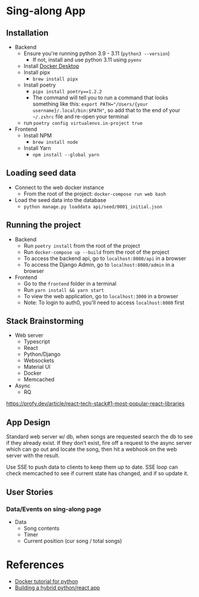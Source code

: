 # Sing-along App

## Installation

- Backend
  - Ensure you're running python 3.9 - 3.11 (`python3 --version`)
    - If not, install and use python 3.11 using `pyenv`
  - Install [Docker Desktop](https://www.docker.com/products/docker-desktop)
  - Install pipx
    - `brew install pipx`
  - Install poetry
    - `pipx install poetry==1.2.2`
    - The command will tell you to run a command that looks something like this: `export PATH="/Users/{your username}/.local/bin:$PATH"`, so add that to the end of your `~/.zshrc` file and re-open your terminal
  - run `poetry config virtualenvs.in-project true`
- Frontend
  - Install NPM
    - `brew install node`
  - Install Yarn
    - `npm install --global yarn`

## Loading seed data

- Connect to the web docker instance
  - From the root of the project: `docker-compose run web bash`
- Load the seed data into the database
  - `python manage.py loaddata api/seed/0001_initial.json`

## Running the project

- Backend
  - Run `poetry install` from the root of the project
  - Run `docker-compose up --build` from the root of the project
  - To access the backend api, go to `localhost:8080/api` in a browser
  - To access the Django Admin, go to `localhost:8080/admin` in a browser
- Frontend
  - Go to the `frontend` folder in a terminal
  - Run `yarn install && yarn start`
  - To view the web application, go to `localhost:3000` in a browser
  - Note: To login to auth0, you'll need to access `localhost:8080` first

## Stack Brainstorming

- Web server
  - Typescript
  - React
  - Python/Django
  - Websockets
  - Material UI
  - Docker
  - Memcached
- Async
  - RQ

https://profy.dev/article/react-tech-stack#1-most-popular-react-libraries

## App Design

Standard web server w/ db, when songs are requested search the db to see if they already exist. If they don’t exist, fire off a request to the async server which can go out and locate the song, then hit a webhook on the web server with the result.

Use SSE to push data to clients to keep them up to date. SSE loop can check memcached to see if current state has changed, and if so update it.

## User Stories

### Data/Events on sing-along page

- Data
  - Song contents
  - Timer
  - Current position (cur song / total songs)

# References

- [Docker tutorial for python](https://docs.docker.com/samples/django/)
- [Building a hybrid python/react app](https://fractalideas.com/blog/making-react-and-django-play-well-together-hybrid-app-model/)
